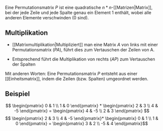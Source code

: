 Eine Permutationsmatrix $P$ ist eine quadratische $n * n$-[[Matrizen|Matrix]], bei der jede Zeile und jede Spalte genau ein Element $1$ enthält, wobei alle anderen Elemente verschwinden (0 sind).  

## Multiplikation
* [[Matrixmultiplikation|Multipliziert]] man eine Matrix $A$ von links mit einer Permutationsmatrix $(PA)$, führt dies zum Vertauschen der Zeilen von A. 

* Entsprechend führt die Multiplikation von rechts $(AP)$ zum Vertauschen der Spalten


Mit anderen Worten: Eine Permutationsmatrix $P$ entsteht aus einer [[Einheitsmatrix]], indem die Zeilen (bzw. Spalten) umgeordnet werden.


## Beispiel
$$
\begin{pmatrix}
0 & 1 \\
1 & 0
\end{pmatrix} *
\begin{pmatrix}
2 & 3 \\
4 & -5
\end{pmatrix} =
\begin{pmatrix}
4 & -5 \\
2 & 3
\end{pmatrix}
$$
$$
\begin{pmatrix}
2 & 3 \\
4 & -5
\end{pmatrix}*
\begin{pmatrix}
0 & 1 \\
1 & 0
\end{pmatrix} =
\begin{pmatrix}
3 & 2 \\
-5 & 4
\end{pmatrix}$$

